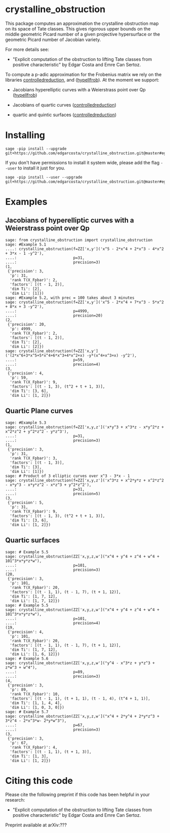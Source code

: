 # crystalline_obstruction

This package computes an approximation the crystalline obstruction map on its space of Tate classes.
This gives rigorous upper bounds on the middle geometric Picard number of a given projective hypersurface or the geometric Picard number of Jacobian variety.

For more details see:

- "Explicit computation of the obstruction to lifting Tate classes from positive characteristic" by Edgar Costa and Emre Can Sertoz.


To compute a p-adic approximation for the Frobenius matrix we rely on the libraries [controlledreduction](https://github.com/edgarcosta/controlledreduction), and ([hypellfrob](https://web.maths.unsw.edu.au/~davidharvey/code/hypellfrob/)).
At the moment we support:

- Jacobians hyperelliptic curves with a Weierstrass point over Qp ([hypellfrob](https://web.maths.unsw.edu.au/~davidharvey/code/hypellfrob/))

- Jacobians of quartic curves ([controlledreduction](https://github.com/edgarcosta/controlledreduction))

- quartic and quintic surfaces ([controlledreduction](https://github.com/edgarcosta/controlledreduction))




# Installing

```
sage -pip install --upgrade git+https://github.com/edgarcosta/crystalline_obstruction.git@master#egg=crystalline_obstruction
```
If you don't have permissions to install it system wide, please add the flag ``--user`` to install it just for you.
```
sage -pip install --user --upgrade git+https://github.com/edgarcosta/crystalline_obstruction.git@master#egg=crystalline_obstruction
```

# Examples

## Jacobians of hyperelliptic curves with a Weierstrass point over Qp

```
sage: from crystalline_obstruction import crystalline_obstruction
sage: #Example 5.1
....: crystalline_obstruction(f=ZZ['x,y']('x^5 - 2*x^4 + 2*x^3 - 4*x^2 + 3*x - 1 -y^2'),
....:                         p=31,
....:                         precision=3)
(1,
 {'precision': 3,
  'p': 31,
  'rank T(X_Fpbar)': 2,
  'factors': [(t - 1, 2)],
  'dim Ti': [2],
  'dim Li': [1]})
sage: #Example 5.2, with prec = 100 takes about 3 minutes
sage: crystalline_obstruction(f=ZZ['x,y']('x^5 - 2*x^4 + 7*x^3 - 5*x^2 + 8*x + 3 -y^2'),
....:                         p=4999,
....:                         precision=20)
(2,
 {'precision': 20,
  'p': 4999,
  'rank T(X_Fpbar)': 2,
  'factors': [(t - 1, 2)],
  'dim Ti': [2],
  'dim Li': [2]})
sage: crystalline_obstruction(f=ZZ['x,y']('(2*x^6+3*x^5+5*x^4+6*x^3+4*x^2+x) -y*(x^4+x^3+x) -y^2'),
....:                         p=59,
....:                         precision=4)
(3,
 {'precision': 4,
  'p': 59,
  'rank T(X_Fpbar)': 9,
  'factors': [(t - 1, 3), (t^2 + t + 1, 3)],
  'dim Ti': [3, 6],
  'dim Li': [1, 2]})
```

## Quartic Plane curves
```
sage: #Example 5.3
sage: crystalline_obstruction(f=ZZ['x,y,z']('x*y^3 + x^3*z - x*y^2*z + x^2*z^2 + y^2*z^2 - y*z^3'),
....:                         p=31,
....:                         precision=3)
(1,
 {'precision': 3,
  'p': 31,
  'rank T(X_Fpbar)': 3,
  'factors': [(t - 1, 3)],
  'dim Ti': [3],
  'dim Li': [1]})
sage: # Product of 3 elliptic curves over x^3 - 3*x - 1
sage: crystalline_obstruction(f=ZZ['x,y,z']('x^3*z + x^2*y*z + x^2*z^2 - x*y^3 - x*y*z^2 - x*z^3 + y^2*z^2'),
....:                         p=31,
....:                         precision=5)
(3,
 {'precision': 5,
  'p': 31,
  'rank T(X_Fpbar)': 9,
  'factors': [(t - 1, 3), (t^2 + t + 1, 3)],
  'dim Ti': [3, 6],
  'dim Li': [1, 2]})
```

## Quartic surfaces
```
sage: # Example 5.5
sage: crystalline_obstruction(ZZ['x,y,z,w']("x^4 + y^4 + z^4 + w^4 + 101^3*x*y*z*w"),
....:                         p=101,
....:                         precision=3)
(20,
 {'precision': 3,
  'p': 101,
  'rank T(X_Fpbar)': 20,
  'factors': [(t - 1, 1), (t - 1, 7), (t + 1, 12)],
  'dim Ti': [1, 7, 12],
  'dim Li': [1, 7, 12]})
sage: # Example 5.5
sage: crystalline_obstruction(ZZ['x,y,z,w']("x^4 + y^4 + z^4 + w^4 + 101^3*x*y*z*w"),
....:                         p=101,
....:                         precision=4)
(19,
 {'precision': 4,
  'p': 101,
  'rank T(X_Fpbar)': 20,
  'factors': [(t - 1, 1), (t - 1, 7), (t + 1, 12)],
  'dim Ti': [1, 7, 12],
  'dim Li': [1, 6, 12]})
sage: # Example 5.6
sage: crystalline_obstruction(ZZ['x,y,z,w']("y^4 - x^3*z + y*z^3 + z*w^3 + w^4"),
....:                         p=89,
....:                         precision=3)
(4,
 {'precision': 3,
  'p': 89,
  'rank T(X_Fpbar)': 10,
  'factors': [(t - 1, 1), (t + 1, 1), (t - 1, 4), (t^4 + 1, 1)],
  'dim Ti': [1, 1, 4, 4],
  'dim Li': [1, 0, 3, 0]})
sage: # Example 5.7
sage: crystalline_obstruction(ZZ['x,y,z,w']("x^4 + 2*y^4 + 2*y*z^3 + 3*z^4 - 2*x^3*w- 2*y*w^3"),
....:                         p=67,
....:                         precision=3)
(3,
 {'precision': 3,
  'p': 67,
  'rank T(X_Fpbar)': 4,
  'factors': [(t - 1, 1), (t + 1, 3)],
  'dim Ti': [1, 3],
  'dim Li': [1, 2]})
```



# Citing this code

Please cite the following preprint if this code has been helpful in your research:

- "Explicit computation of the obstruction to lifting Tate classes from positive characteristic" by Edgar Costa and Emre Can Sertoz.

Preprint available at arXiv:???
